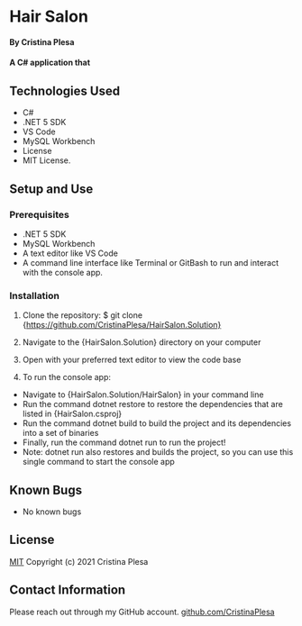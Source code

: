 # Hair Salon

#### By Cristina Plesa

#### A C# application that 

## Technologies Used

* C#
* .NET 5 SDK
* VS Code
* MySQL Workbench
* License
* MIT License.

## Setup and Use

### Prerequisites

* .NET 5 SDK
* MySQL Workbench
* A text editor like VS Code
* A command line interface like Terminal or GitBash to run and interact with the console app.

### Installation

1. Clone the repository: $ git clone {https://github.com/CristinaPlesa/HairSalon.Solution}
2. Navigate to the {HairSalon.Solution} directory on your computer
3. Open with your preferred text editor to view the code base

4. To run the console app:
  * Navigate to {HairSalon.Solution/HairSalon} in your command line
  * Run the command dotnet restore to restore the dependencies that are listed in {HairSalon.csproj}
  * Run the command dotnet build to build the project and its dependencies into a set of binaries
  * Finally, run the command dotnet run to run the project!
  * Note: dotnet run also restores and builds the project, so you can use this single command to start the console app

## Known Bugs

* No known bugs

## License

[MIT](https://opensource.org/licenses/MIT) Copyright (c) 2021 Cristina Plesa

## Contact Information

Please reach out through my GitHub account.
[github.com/CristinaPlesa](https://github.com/CristinaPlesa)